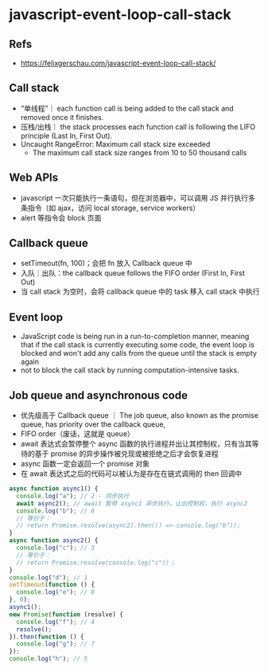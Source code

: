 # javascript-event-loop-call-stack

## Refs

- <https://felixgerschau.com/javascript-event-loop-call-stack/>

## Call stack

- “单线程”｜ each function call is being added to the call stack and removed once it finishes.
- 压栈/出栈｜ the stack processes each function call is following the LIFO principle (Last In, First Out).
- Uncaught RangeError: Maximum call stack size exceeded
  - The maximum call stack size ranges from 10 to 50 thousand calls

## Web APIs

- javascript 一次只能执行一条语句，但在浏览器中，可以调用 JS 并行执行多条指令（如 ajax，访问 local storage, service workers）
- alert 等指令会 block 页面

## Callback queue

- setTimeout(fn, 100)；会把 fn 放入 Callback queue 中
- 入队｜出队：the callback queue follows the FIFO order (First In, First Out)
- 当 call stack 为空时，会将 callback queue 中的 task 移入 call stack 中执行

## Event loop

- JavaScript code is being run in a run-to-completion manner, meaning that if the call stack is currently executing some code, the event loop is blocked and won't add any calls from the queue until the stack is empty again
- not to block the call stack by running computation-intensive tasks.

## Job queue and asynchronous code

- 优先级高于 Callback queue ｜ The job queue, also known as the promise queue, has priority over the callback queue,
- FIFO order（废话，这就是 queue）
- await 表达式会暂停整个 async 函数的执行进程并出让其控制权，只有当其等待的基于 promise 的异步操作被兑现或被拒绝之后才会恢复进程
- async 函数一定会返回一个 promise 对象
- 在 await 表达式之后的代码可以被认为是存在在链式调用的 then 回调中

```javascript
async function async1() {
  console.log("a"); // 2 - 同步执行
  await async2(); // await 暂停 async1 异步执行，让出控制权，执行 async2
  console.log("b"); // 6
  // 等价于：
  // return Promise.resolve(async2).then(() => console.log("b"));
}
async function async2() {
  console.log("c"); // 3
  // 等价于：
  // return Promise.resolve(console.log("c"))；
}
console.log("d"); // 1
setTimeout(function () {
  console.log("e"); // 8
}, 0);
async1();
new Promise(function (resolve) {
  console.log("f"); // 4
  resolve();
}).then(function () {
  console.log("g"); // 7
});
console.log("h"); // 5
```
